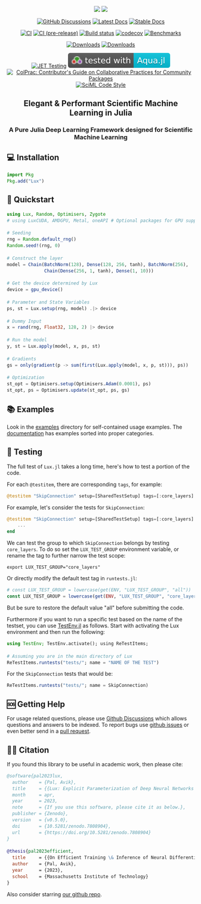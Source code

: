 <p align="center">
    <img width="400px" src="assets/lux-logo.svg#gh-light-mode-only"/>
    <img width="400px" src="assets/lux-logo-dark.svg#gh-dark-mode-only"/>
</p>

<div align="center">

[![GitHub Discussions](https://img.shields.io/github/discussions/LuxDL/Lux.jl?color=white&logo=github&label=Discussions)](https://github.com/LuxDL/Lux.jl/discussions)
[![Latest Docs](https://img.shields.io/badge/docs-latest-blue.svg)](http://lux.csail.mit.edu/dev/)
[![Stable Docs](https://img.shields.io/badge/docs-stable-blue.svg)](http://lux.csail.mit.edu/stable/)

[![CI](https://github.com/LuxDL/Lux.jl/actions/workflows/CI.yml/badge.svg?branch=main)](https://github.com/LuxDL/Lux.jl/actions/workflows/CI.yml)
[![CI (pre-release)](https://img.shields.io/github/actions/workflow/status/LuxDL/Lux.jl/CIPreRelease.yml?branch=main&label=CI%20(pre-release)&logo=github)](https://github.com/LuxDL/Lux.jl/actions/workflows/CIPreRelease.yml)
[![Build status](https://img.shields.io/buildkite/ba1f9622add5978c2d7b194563fd9327113c9c21e5734be20e/main.svg?label=gpu&branch=main&logo=buildkite)](https://buildkite.com/julialang/lux-dot-jl)
[![codecov](https://codecov.io/gh/LuxDL/Lux.jl/branch/main/graph/badge.svg?token=IMqBM1e3hz)](https://codecov.io/gh/LuxDL/Lux.jl)
[![Benchmarks](https://github.com/LuxDL/Lux.jl/actions/workflows/Benchmark.yml/badge.svg?branch=main)](https://lux.csail.mit.edu/benchmarks/)

[![Downloads](https://img.shields.io/badge/dynamic/json?url=http%3A%2F%2Fjuliapkgstats.com%2Fapi%2Fv1%2Fmonthly_downloads%2FLux&query=total_requests&suffix=%2Fmonth&label=Downloads)](https://juliapkgstats.com/pkg/Lux)
[![Downloads](https://img.shields.io/badge/dynamic/json?url=http%3A%2F%2Fjuliapkgstats.com%2Fapi%2Fv1%2Ftotal_downloads%2FLux&query=total_requests&&label=Total%20Downloads)](https://juliapkgstats.com/pkg/Lux)

[![JET Testing](https://img.shields.io/badge/%F0%9F%9B%A9%EF%B8%8F_tested_with-JET.jl-233f9a)](https://github.com/aviatesk/JET.jl)
[![Aqua QA](https://raw.githubusercontent.com/JuliaTesting/Aqua.jl/master/badge.svg)](https://github.com/JuliaTesting/Aqua.jl)
[![ColPrac: Contributor's Guide on Collaborative Practices for Community Packages](https://img.shields.io/badge/ColPrac-Contributor's%20Guide-blueviolet)](https://github.com/SciML/ColPrac)
[![SciML Code Style](https://img.shields.io/static/v1?label=code%20style&message=SciML&color=9558b2&labelColor=389826)](https://github.com/SciML/SciMLStyle)

</div>

<div align="center">
    <h2>Elegant & Performant Scientific Machine Learning in Julia</h2>
    <h3>A Pure Julia Deep Learning Framework designed for Scientific Machine Learning</h3>
</div>

## 💻 Installation

```julia
import Pkg
Pkg.add("Lux")
```

## 🤸 Quickstart

```julia
using Lux, Random, Optimisers, Zygote
# using LuxCUDA, AMDGPU, Metal, oneAPI # Optional packages for GPU support

# Seeding
rng = Random.default_rng()
Random.seed!(rng, 0)

# Construct the layer
model = Chain(BatchNorm(128), Dense(128, 256, tanh), BatchNorm(256),
              Chain(Dense(256, 1, tanh), Dense(1, 10)))

# Get the device determined by Lux
device = gpu_device()

# Parameter and State Variables
ps, st = Lux.setup(rng, model) .|> device

# Dummy Input
x = rand(rng, Float32, 128, 2) |> device

# Run the model
y, st = Lux.apply(model, x, ps, st)

# Gradients
gs = only(gradient(p -> sum(first(Lux.apply(model, x, p, st))), ps))

# Optimization
st_opt = Optimisers.setup(Optimisers.Adam(0.0001), ps)
st_opt, ps = Optimisers.update(st_opt, ps, gs)
```

## 📚 Examples

Look in the [examples](/examples/) directory for self-contained usage examples. The [documentation](https://lux.csail.mit.edu) has examples sorted into proper categories.

## 🧪 Testing

The full test of `Lux.jl` takes a long time, here's how to test a portion of the code.

For each `@testitem`, there are corresponding `tags`, for example:

```julia
@testitem "SkipConnection" setup=[SharedTestSetup] tags=[:core_layers]
```

For example, let's consider the tests for `SkipConnection`:

```julia
@testitem "SkipConnection" setup=[SharedTestSetup] tags=[:core_layers] begin
    ...
end
```

We can test the group to which `SkipConnection` belongs by testing `core_layers`.
To do so set the `LUX_TEST_GROUP` environment variable, or rename the tag to
further narrow the test scope:

```shell
export LUX_TEST_GROUP="core_layers"
```

Or directly modify the default test tag in `runtests.jl`:

```julia
# const LUX_TEST_GROUP = lowercase(get(ENV, "LUX_TEST_GROUP", "all"))
const LUX_TEST_GROUP = lowercase(get(ENV, "LUX_TEST_GROUP", "core_layers"))
```

But be sure to restore the default value "all" before submitting the code.

Furthermore if you want to run a specific test based on the name of the testset, you can
use [TestEnv.jl](https://github.com/JuliaTesting/TestEnv.jl) as follows. Start with activating the Lux environment and then run the following:

```julia
using TestEnv; TestEnv.activate(); using ReTestItems;

# Assuming you are in the main directory of Lux
ReTestItems.runtests("tests/"; name = "NAME OF THE TEST")
```

For the `SkipConnection` tests that would be:

```julia
ReTestItems.runtests("tests/"; name = SkipConnection)
```

## 🆘 Getting Help

For usage related questions, please use [Github Discussions](https://github.com/orgs/LuxDL/discussions) which allows questions and answers to be indexed. To report bugs use [github issues](https://github.com/LuxDL/Lux.jl/issues) or even better send in a [pull request](https://github.com/LuxDL/Lux.jl/pulls).

## 🧑‍🔬 Citation

If you found this library to be useful in academic work, then please cite:

```bibtex
@software{pal2023lux,
  author    = {Pal, Avik},
  title     = {{Lux: Explicit Parameterization of Deep Neural Networks in Julia}},
  month     = apr,
  year      = 2023,
  note      = {If you use this software, please cite it as below.},
  publisher = {Zenodo},
  version   = {v0.5.0},
  doi       = {10.5281/zenodo.7808904},
  url       = {https://doi.org/10.5281/zenodo.7808904}
}

@thesis{pal2023efficient,
  title     = {{On Efficient Training \& Inference of Neural Differential Equations}},
  author    = {Pal, Avik},
  year      = {2023},
  school    = {Massachusetts Institute of Technology}
}
```

Also consider starring [our github repo](https://github.com/LuxDL/Lux.jl/).
